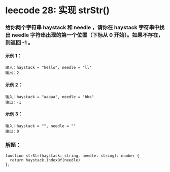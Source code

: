 # leecode 28: 实现 strStr()
### 给你两个字符串 haystack 和 needle ，请你在 haystack 字符串中找出 needle 字符串出现的第一个位置（下标从 0 开始）。如果不存在，则返回  -1 。
#### 示例 1：
```
输入：haystack = "hello", needle = "ll"
输出：2
```
#### 示例 2：
```
输入：haystack = "aaaaa", needle = "bba"
输出：-1
```
#### 示例 3：
```
输入：haystack = "", needle = ""
输出：0
```
### 解题：
```
function strStr(haystack: string, needle: string): number {
  return haystack.indexOf(needle)
};
```